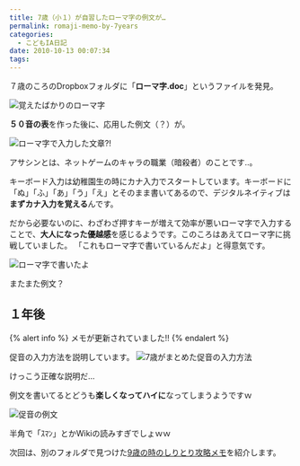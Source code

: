 ```yaml
---
title: 7歳（小１）が自習したローマ字の例文が…
permalink: romaji-memo-by-7years
categories:
  - こどもIA日記
date: 2010-10-13 00:07:34
tags:
---
```


７歳のころのDropboxフォルダに「**ローマ字.doc**」というファイルを発見。

![覚えたばかりのローマ字](/images/ia-kid/200803-romaji1.png)

**５０音の表**を作った後に、応用した例文（？）が。

![ローマ字で入力した文章?!](/images/ia-kid/200803-romaji2.png)

アサシンとは、ネットゲームのキャラの職業（暗殺者）のことです..。

キーボード入力は幼稚園生の時にカナ入力でスタートしています。キーボードに「ぬ」「ふ」「あ」「う」「え」とそのまま書いてあるので、デジタルネイティブは**まずカナ入力を覚える**んです。

だから必要ないのに、わざわざ押すキーが増えて効率が悪いローマ字で入力することで、**大人になった優越感**を感じるようです。このころはあえてローマ字に挑戦していました。
「これもローマ字で書いているんだよ」と得意気です。

![ローマ字で書いたよ](/images/ia-kid/200803-romaji3.png)

またまた例文？

## １年後

{% alert info %}
メモが更新されていました!!
{% endalert %}

促音の入力方法を説明しています。
![7歳がまとめた促音の入力方法](/images/ia-kid/200905-romaji1.png)

けっこう正確な説明だ...

例文を書いてるとどうも**楽しくなってハイに**なってしまうようですｗ

![促音の例文](/images/ia-kid/200905-romaji2.png)

半角で「ｽﾏﾝ」とかWikiの読みすぎでしょｗｗ

次回は、別のフォルダで見つけた[9歳の時のしりとり攻略メモ](../hack-memo-by-9yrs-kid/)を紹介します。
